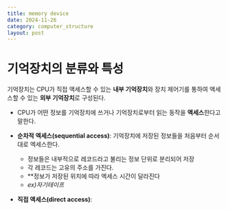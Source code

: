 ```yaml
---
title: memory device
date: 2024-11-26
category: computer_structure
layout: post
---
```

# 기억장치의 분류와 특성
기억장치는 CPU가 직접 액세스할 수 있는 **내부 기억장치**와 장치 제어기를 통하여 액세스할 수 있는 **외부 기억장치**로 구성된다.  

- CPU가 어떤 정보를 기억장치에 쓰거나 기억장치로부터 읽는 동작을 **액세스**한다고 말한다.  

- **순차적 엑세스(sequential access)**: 기억장치에 저장된 정보들을 처음부터 순서대로 엑세스한다.  
    - 정보들은 내부적으로 레코드라고 불리는 정보 단위로 분리되어 저장
    - 각 레코드는 고유의 주소를 가진다.
    - **정보가 저장된 위치에 따라 엑세스 시간이 달라진다
    - *ex)자기테이프*  
- **직접 액세스(direct access)**: 